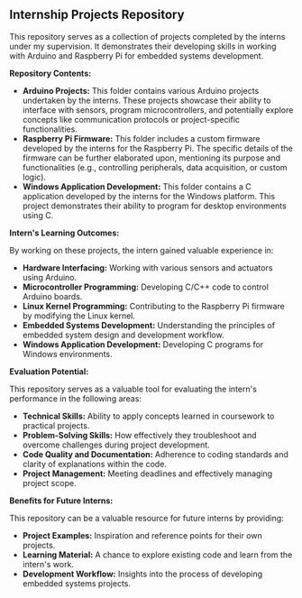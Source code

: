## Internship Projects Repository

This repository serves as a collection of projects completed by the interns under my supervision. It demonstrates their developing skills in working with Arduino and Raspberry Pi for embedded systems development.

**Repository Contents:**

* **Arduino Projects:** This folder contains various Arduino projects undertaken by the interns. These projects showcase their ability to interface with sensors, program microcontrollers, and potentially explore concepts like communication protocols or project-specific functionalities. 
* **Raspberry Pi Firmware:** This folder includes a custom firmware developed by the interns for the Raspberry Pi. The specific details of the firmware can be further elaborated upon, mentioning its purpose and functionalities (e.g., controlling peripherals, data acquisition, or custom logic).
* **Windows Application Development:** This folder contains a C application developed by the interns for the Windows platform. This project demonstrates their ability to program for desktop environments using C.

**Intern's Learning Outcomes:**

By working on these projects, the intern gained valuable experience in:

* **Hardware Interfacing:** Working with various sensors and actuators using Arduino.
* **Microcontroller Programming:** Developing C/C++ code to control Arduino boards.
* **Linux Kernel Programming:** Contributing to the Raspberry Pi firmware by modifying the Linux kernel.
* **Embedded Systems Development:** Understanding the principles of embedded system design and development workflow.
* **Windows Application Development:**  Developing C programs for Windows environments.

**Evaluation Potential:**

This repository serves as a valuable tool for evaluating the intern's performance in the following areas:

* **Technical Skills:** Ability to apply concepts learned in coursework to practical projects.
* **Problem-Solving Skills:**  How effectively they troubleshoot and overcome challenges during project development.
* **Code Quality and Documentation:**  Adherence to coding standards and clarity of explanations within the code.
* **Project Management:** Meeting deadlines and effectively managing project scope.

**Benefits for Future Interns:**

This repository can be a valuable resource for future interns by providing:

* **Project Examples:** Inspiration and reference points for their own projects.
* **Learning Material:**  A chance to explore existing code and learn from the intern's work.
* **Development Workflow:** Insights into the process of developing embedded systems projects.
